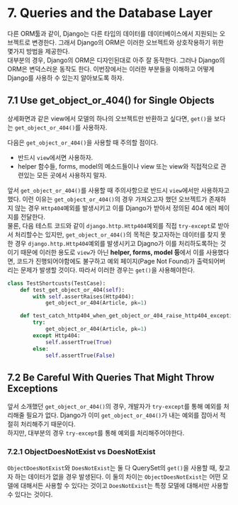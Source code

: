 # 7. Queries and the Database Layer

다른 ORM툴과 같이, Django는 다른 타입의 데이터를 데이터베이스에서 지원되는 오브젝트로 변경한다. 그래서 Django의 ORM은 이러한 오브젝트와 상호작용하기 위한 몇가지 방법을 제공한다.  
대부분의 경우, Django의 ORM은 디자인된대로 아주 잘 동작한다. 그러나 Django의 ORM은 변덕스러운 동작도 한다. 이번장에서는 이러한 부분들을 이해하고 어떻게 Django를 사용하 수 있는지 알아보도록 하자.   

## 7.1 Use get_object_or_404() for Single Objects

상세화면과 같은 view에서 모델의 하나의 오브젝트만 반환하고 싶다면, `get()`을 보다는 `get_object_or_404()`를 사용하자.  

다음은 `get_object_or_404()`을 사용할 때 주의할 점이다.  

* 반드시 `view`에서면 사용하자.
* helper 함수들, forms, model의 메소드들이나 view 또는 view와 직접적으로 관련있는 모든 곳에서 사용하지 말자.  

앞서 `get_object_or_404()`를 사용할 때 주의사항으로 반드시 `view`에서만 사용하자고 했다. 이런 이유는 `get_object_or_404()`의 경우 가져오고자 했던 오브젝트가 존재하지 않는 경우 `Http404`예외를 발생시키고 이를 Django가 받아서 정의된 404 에러 페이지를 전달한다.   
물론, 다음 테스트 코드와 같이 `django.http.Http404`예외를 직접 `try-except`로 받아서 처리할수는 있지만, `get_object_or_404()`의 목적은 찾고자하는 데이터를 찾지 못한 경우 `django.http.Http404`예외를 발생시키고 Djagno가 이를 처리하도록하는 것이기 때문에 이러한 용도로 `view`가 아닌 **helper, forms, model 등**에서 이를 사용했다면, 코드가 진행되어야함에도 불구하고 예외 페이지(Page Not Found)가 출력되어버리는 문제가 발생할 것이다. 따라서 이러한 경우는 `get()`을 사용해야한다. 

```python
class TestShortcusts(TestCase):
    def test_get_object_or_404(self):
        with self.assertRaises(Http404):
            get_object_or_404(Article, pk=1)

    def test_catch_http404_when_get_object_or_404_raise_http404_exception(self):
        try:
            get_object_or_404(Article, pk=1)
        except Http404:
            self.assertTrue(True)
        else:
            self.assertTrue(False)
```

## 7.2 Be Careful With Queries That Might Throw Exceptions

앞서 소개했던 `get_object_or_404()`의 경우, 개발자가 `try-except`를 통해 예외를 처리해줄 필요가 없다. Django가 이미 `get_object_or_404()`가 내는 예외를 잡아서 적절히 처리해주기 때문이다.  
하지만, 대부분의 경우 `try-except`를 통해 예외를 처리해주어야한다. 

### 7.2.1 ObjectDoesNotExist vs DoesNotExist

`ObjectDoesNotExist`와 `DoesNotExist`는 둘 다 QuerySet의 `get()`을 사용할 때, 찾고자 하는 데이터가 없을 경우 발생된다. 이 둘의 차이는 `ObjectDoesNotExist`는 어떤 모델에 대해서든 사용할 수 있다는 것이고 `DoesNotExist`는 특정 모델에 대해서만 사용할 수 있다는 것이다.  



